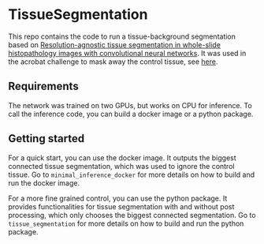 # TissueSegmentation

This repo contains the code to run a tissue-background segmentation based on [Resolution-agnostic tissue segmentation in whole-slide histopathology images with convolutional neural networks](https://doi.org/10.7717/peerj.8242). It was used in the acrobat challenge to mask away the control tissue, see [here](https://histoapp.pages.fraunhofer.de/about/2022-08-26-method_description_acrobat_challenge.pdf).


## Requirements
The network was trained on two GPUs, but works on CPU for inference.
To call the inference code, you can build a docker image or a python package.

## Getting started

For a quick start, you can use the docker image. It outputs the biggest connected tissue segmentation, which was used to ignore the control tissue.
Go to `minimal_inference_docker` for more details on how to build and run the docker image.

For a more fine grained control, you can use the python package. It provides functionalities for tissue segmentation with and without post processing, which only chooses the biggest connected segmentation.
Go to `tissue_segmentation` for more details on how to build and run the python package.
